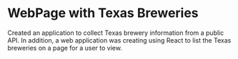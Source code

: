 # WebPage with Texas Breweries 

Created an application to collect Texas brewery information from a public API. In addition, a web application was creating using React to list the Texas breweries on a page for a user to view.
